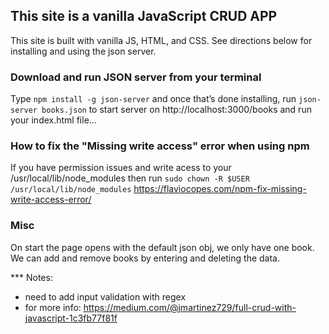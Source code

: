 ## This site is a vanilla JavaScript CRUD APP
This site is built with vanilla JS, HTML, and CSS. See directions below for installing and using the json server.

### Download and run JSON server from your terminal
Type ```npm install -g json-server``` and once that’s done installing, 
run ```json-server books.json``` to start server on http://localhost:3000/books
and run your index.html file... 

### How to fix the "Missing write access" error when using npm
If you have permission issues and write acess to your /usr/local/lib/node_modules
then run ```sudo chown -R $USER /usr/local/lib/node_modules```
https://flaviocopes.com/npm-fix-missing-write-access-error/

### Misc
On start the page opens with the default json obj, we only have one book.
We can add and remove books by entering and deleting the data.

*** Notes: 
- need to add input validation with regex
- for more info: https://medium.com/@jmartinez729/full-crud-with-javascript-1c3fb77f81f

